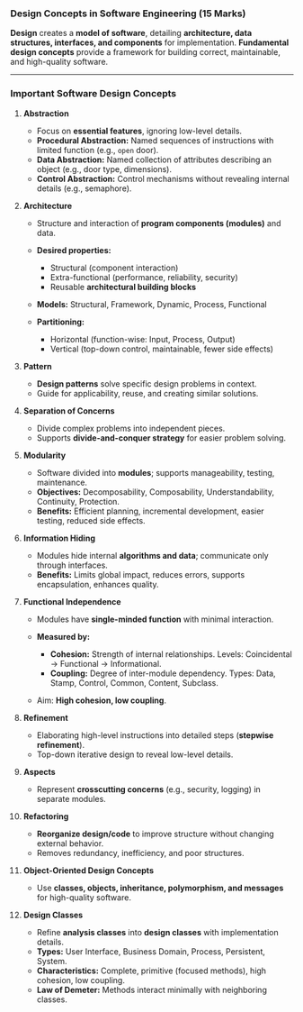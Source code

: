 ### **Design Concepts in Software Engineering (15 Marks)**

**Design** creates a **model of software**, detailing **architecture, data structures, interfaces, and components** for implementation. **Fundamental design concepts** provide a framework for building correct, maintainable, and high-quality software.

---

### **Important Software Design Concepts**

1. **Abstraction**

   * Focus on **essential features**, ignoring low-level details.
   * **Procedural Abstraction:** Named sequences of instructions with limited function (e.g., `open` door).
   * **Data Abstraction:** Named collection of attributes describing an object (e.g., door type, dimensions).
   * **Control Abstraction:** Control mechanisms without revealing internal details (e.g., semaphore).

2. **Architecture**

   * Structure and interaction of **program components (modules)** and data.
   * **Desired properties:**

     * Structural (component interaction)
     * Extra-functional (performance, reliability, security)
     * Reusable **architectural building blocks**
   * **Models:** Structural, Framework, Dynamic, Process, Functional
   * **Partitioning:**

     * Horizontal (function-wise: Input, Process, Output)
     * Vertical (top-down control, maintainable, fewer side effects)

3. **Pattern**

   * **Design patterns** solve specific design problems in context.
   * Guide for applicability, reuse, and creating similar solutions.

4. **Separation of Concerns**

   * Divide complex problems into independent pieces.
   * Supports **divide-and-conquer strategy** for easier problem solving.

5. **Modularity**

   * Software divided into **modules**; supports manageability, testing, maintenance.
   * **Objectives:** Decomposability, Composability, Understandability, Continuity, Protection.
   * **Benefits:** Efficient planning, incremental development, easier testing, reduced side effects.

6. **Information Hiding**

   * Modules hide internal **algorithms and data**; communicate only through interfaces.
   * **Benefits:** Limits global impact, reduces errors, supports encapsulation, enhances quality.

7. **Functional Independence**

   * Modules have **single-minded function** with minimal interaction.
   * **Measured by:**

     * **Cohesion:** Strength of internal relationships. Levels: Coincidental → Functional → Informational.
     * **Coupling:** Degree of inter-module dependency. Types: Data, Stamp, Control, Common, Content, Subclass.
   * Aim: **High cohesion, low coupling**.

8. **Refinement**

   * Elaborating high-level instructions into detailed steps (**stepwise refinement**).
   * Top-down iterative design to reveal low-level details.

9. **Aspects**

   * Represent **crosscutting concerns** (e.g., security, logging) in separate modules.

10. **Refactoring**

    * **Reorganize design/code** to improve structure without changing external behavior.
    * Removes redundancy, inefficiency, and poor structures.

11. **Object-Oriented Design Concepts**

    * Use **classes, objects, inheritance, polymorphism, and messages** for high-quality software.

12. **Design Classes**

    * Refine **analysis classes** into **design classes** with implementation details.
    * **Types:** User Interface, Business Domain, Process, Persistent, System.
    * **Characteristics:** Complete, primitive (focused methods), high cohesion, low coupling.
    * **Law of Demeter:** Methods interact minimally with neighboring classes.
